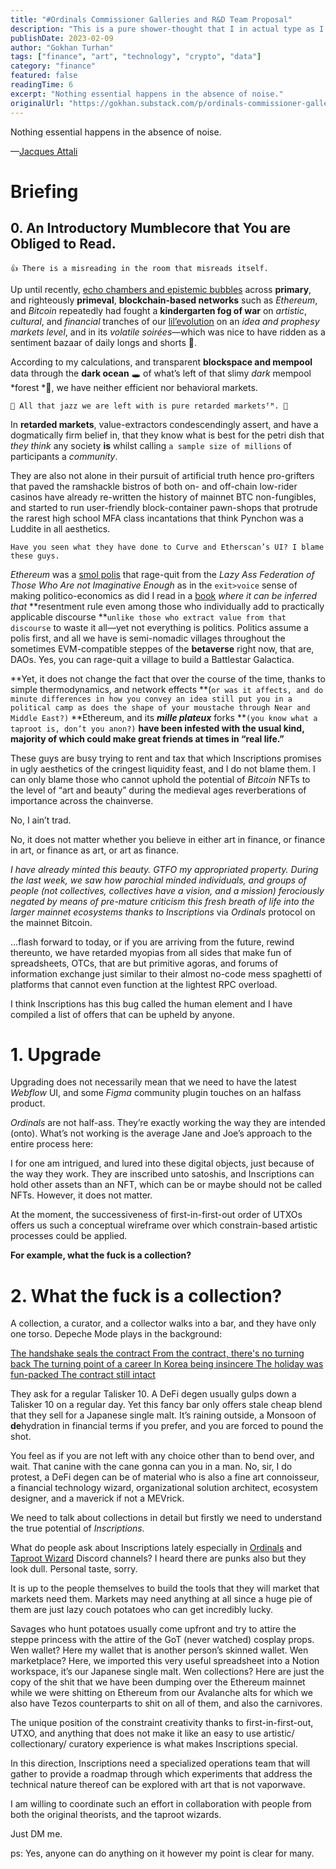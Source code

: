 ```yaml
---
title: "#Ordinals Commissioner Galleries and R&D Team Proposal"
description: "This is a pure shower-thought that I in actual type as I am kind of having chills because of the harsh Winter wind outside next to a window in my living-room whilst having a good mornt coffee."
publishDate: 2023-02-09
author: "Gokhan Turhan"
tags: ["finance", "art", "technology", "crypto", "data"]
category: "finance"
featured: false
readingTime: 6
excerpt: "Nothing essential happens in the absence of noise."
originalUrl: "https://gokhan.substack.com/p/ordinals-commissioner-galleries-and"
---
```


Nothing essential happens in the absence of noise.

—[Jacques Attali](https://www.upress.umn.edu/book-division/books/noise)

# Briefing

## 0. An Introductory Mumblecore that You are Obliged to Read.

`👍 There is a misreading in the room that misreads itself.`

Up until recently, [echo chambers and epistemic bubbles](https://www.cambridge.org/core/journals/episteme/article/abs/echo-chambers-and-epistemic-bubbles/5D4AC3A808C538E17C50A7C09EC706F0) across **primary**, and righteously **primeval**, **blockchain-based networks** such as *Ethereum*, and *Bitcoin* repeatedly had fought a **kindergarten fog of war** on *artistic*, *cultural*, and *financial* tranches of our [lil’evolution](https://scholar.google.com.tr/citations?view_op=view_citation&hl=tr&user=ln3SfRcAAAAJ&citation_for_view=ln3SfRcAAAAJ:u5HHmVD_uO8C) on an *idea and prophesy markets* *level*, and in its *volatile soirées*—which was nice to have ridden as a sentiment bazaar of daily longs and shorts 🧸.

According to my calculations, and transparent **blockspace and mempool** data through the **dark ocean** 🕳️ of what’s left of that slimy *dark* mempool *forest *🖤, we have neither efficient nor behavioral markets. 

`🫠 All that jazz we are left with is pure retarded marketsᵀᴹ. 🫠`

In **retarded markets**, value-extractors condescendingly assert, and have a dogmatically firm belief in, that they know what is best for the petri dish that *they think* any society **is** whilst calling `a sample size of millions` of participants a *community*.

They are also not alone in their pursuit of artificial truth hence pro-grifters that paved the ramshackle bistros of both on- and off-chain low-rider casinos have already re-written the history of mainnet BTC non-fungibles, and started to run user-friendly block-container pawn-shops that protrude the rarest high school MFA class incantations that think Pynchon was a Luddite in all aesthetics. 

`Have you seen what they have done to Curve and Etherscan’s UI? I blame these guys.`

*Ethereum* was a [smol polis](https://plato.stanford.edu/entries/aristotle-politics/) that rage-quit from the *Lazy Ass Federation of Those Who Are not Imaginative Enough* as in the `exit>voice` sense of making politico-economics as did I read in a [book](https://books.google.com.tr/books/about/The_Infinite_Machine.html?id=raysDwAAQBAJ&source=kp_book_description&redir_esc=y) *where it can be inferred that* **resentment rule even among those who individually add to practically applicable discourse **`unlike those who extract value from that discourse` to waste it all—yet not everything is politics. Politics assume a polis first, and all we have is semi-nomadic villages throughout the sometimes EVM-compatible steppes of the **betaverse** right now, that are, DAOs. Yes, you can rage-quit a village to build a Battlestar Galactica.

**Yet, it does not change the fact that over the course of the time, thanks to simple thermodynamics, and network effects **(`or was it affects, and do minute differences in how you convey an idea still put you in a political camp as does the shape of your moustache through Near and Middle East?)` **Ethereum, and its *****mille plateux***** forks **`(you know what a taproot is, don’t you anon?)` **have been infested with the usual kind, majority of which could make great friends at times in “real life.”**

These guys are busy trying to rent and tax that which Inscriptions promises in ugly aesthetics of the cringest liquidity feast, and I do not blame them. I can only blame those who cannot uphold the potential of *Bitcoin* NFTs to the level of “art and beauty” during the medieval ages reverberations of importance across the chainverse.

No, I ain’t trad. 

No, it does not matter whether you believe in either art in finance, or finance in art, or finance as art, or art as finance. 

*I have already minted this beauty. GTFO my appropriated property. During the last week, we saw how parochial minded individuals, and groups of people (not collectives, collectives have a vision, and a mission) ferociously negated by means of pre-mature criticism this fresh breath of life into the larger mainnet ecosystems thanks to Inscriptions* via *Ordinals* protocol on the mainnet Bitcoin.

…flash forward to today, or if you are arriving from the future, rewind thereunto, we have retarded myopias from all sides that make fun of spreadsheets, OTCs, that are but primitive agoras, and forums of information exchange just similar to their almost no-code mess spaghetti of platforms that cannot even function at the lightest RPC overload.

I think Inscriptions has this bug called the human element and I have compiled a list of offers that can be upheld by anyone.

# 1. Upgrade

Upgrading does not necessarily mean that we need to have the latest *Webflow* UI, and some *Figma* community plugin touches on an halfass product.

*Ordinals* are not half-ass. They’re exactly working the way they are intended (onto). What’s not working is the average Jane and Joe’s approach to the entire process here:

I for one am intrigued, and lured into these digital objects, just because of the way they work. They are inscribed unto satoshis, and Inscriptions can hold other assets than an NFT, which can be or maybe should not be called NFTs. However, it does not matter.

At the moment, the successiveness of first-in-first-out order of UTXOs offers us such a conceptual wireframe over which constrain-based artistic processes could be applied. 

**For example, what the fuck is a collection?**

# 2. What the fuck is a collection?

A collection, a curator, and a collector walks into a bar, and they have only one torso. Depeche Mode plays in the background:

[The handshake seals the contract
From the contract, there's no turning back
The turning point of a career
In Korea being insincere
The holiday was fun-packed
The contract still intact](https://www.youtube.com/watch?v=CzqqVFb9p4U)

They ask for a regular Talisker 10. A DeFi degen usually gulps down a Talisker 10 on a regular day. Yet this fancy bar only offers stale cheap blend that they sell for a Japanese single malt. It’s raining outside, a Monsoon of **de**hydration in financial terms if you prefer, and you are forced to pound the shot.

You feel as if you are not left with any choice other than to bend over, and wait. That canine with the cane gonna can you in a man. No, sir, I do protest, a DeFi degen can be of material who is also a fine art connoisseur, a financial technology wizard, organizational solution architect, ecosystem designer, and a maverick if not a MEVrick.

We need to talk about collections in detail but firstly we need to understand the true potential of *Inscriptions*.

What do people ask about Inscriptions lately especially in [Ordinals](https://discord.gg/ordinals) and [Taproot Wizard](https://discord.gg/taprootwizards) Discord channels? I heard there are punks also but they look dull. Personal taste, sorry.

It is up to the people themselves to build the tools that they will market that markets need them. Markets may need anything at all since a huge pie of them are just lazy couch potatoes who can get incredibly lucky.

Savages who hunt potatoes usually come upfront and try to attire the steppe princess with the attire of the GoT (never watched) cosplay props. Wen wallet? Here my wallet that is another person’s skinned wallet. Wen marketplace? Here, we imported this very useful spreadsheet into a Notion workspace, it’s our Japanese single malt. Wen collections? Here are just the copy of the shit that we have been dumping over the Ethereum mainnet while we were shitting on Ethereum from our Avalanche alts for which we also have Tezos counterparts to shit on all of them, and also the carnivores.

The unique position of the constraint creativity thanks to first-in-first-out, UTXO, and anything that does not make it like an easy to use artistic/ collectionary/ curatory experience is what makes Inscriptions special.

In this direction, Inscriptions need a specialized operations team that will gather to provide a roadmap through which experiments that address the technical nature thereof can be explored with art that is not vaporwave.

I am willing to coordinate such an effort in collaboration with people from both the original theorists, and the taproot wizards.

Just DM me.

ps: Yes, anyone can do anything on it however my point is clear for many.